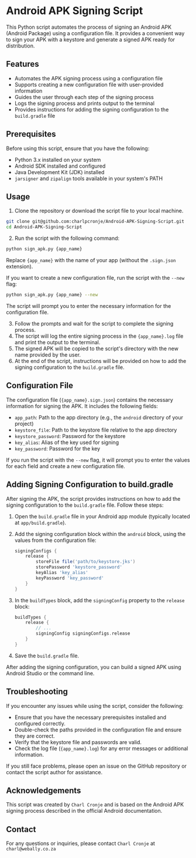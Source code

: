 # Android APK Signing Script

This Python script automates the process of signing an Android APK (Android Package) using a configuration file. It provides a convenient way to sign your APK with a keystore and generate a signed APK ready for distribution.

## Features

- Automates the APK signing process using a configuration file
- Supports creating a new configuration file with user-provided information
- Guides the user through each step of the signing process
- Logs the signing process and prints output to the terminal
- Provides instructions for adding the signing configuration to the `build.gradle` file

## Prerequisites

Before using this script, ensure that you have the following:

- Python 3.x installed on your system
- Android SDK installed and configured
- Java Development Kit (JDK) installed
- `jarsigner` and `zipalign` tools available in your system's PATH

## Usage

1. Clone the repository or download the script file to your local machine.
```sh
git clone git@github.com:charlpcronje/Android-APK-Signing-Script.git
cd Android-APK-Signing-Script
```
2. Run the script with the following command:
```sh
python sign_apk.py {app_name}
```
Replace `{app_name}` with the name of your app (without the `.sign.json` extension).

If you want to create a new configuration file, run the script with the `--new` flag:
```sh
python sign_apk.py {app_name} --new
```
The script will prompt you to enter the necessary information for the configuration file.

3. Follow the prompts and wait for the script to complete the signing process.
4. The script will log the entire signing process in the `{app_name}.log` file and print the output to the terminal.
5. The signed APK will be copied to the script's directory with the new name provided by the user.
6. At the end of the script, instructions will be provided on how to add the signing configuration to the `build.gradle` file.

## Configuration File

The configuration file (`{app_name}.sign.json`) contains the necessary information for signing the APK. It includes the following fields:

- `app_path`: Path to the app directory (e.g., the `android` directory of your project)
- `keystore_file`: Path to the keystore file relative to the app directory
- `keystore_password`: Password for the keystore
- `key_alias`: Alias of the key used for signing
- `key_password`: Password for the key

If you run the script with the `--new` flag, it will prompt you to enter the values for each field and create a new configuration file.

## Adding Signing Configuration to build.gradle

After signing the APK, the script provides instructions on how to add the signing configuration to the `build.gradle` file. Follow these steps:

1. Open the `build.gradle` file in your Android app module (typically located at `app/build.gradle`).

2. Add the signing configuration block within the `android` block, using the values from the configuration file:
   ```groovy
   signingConfigs {
       release {
           storeFile file('path/to/keystore.jks')
           storePassword 'keystore_password'
           keyAlias 'key_alias'
           keyPassword 'key_password'
       }
   }
   ```

3. In the `buildTypes` block, add the `signingConfig` property to the `release` block:
   ```groovy
   buildTypes {
       release {
           // ...
           signingConfig signingConfigs.release
       }
   }
   ```

4. Save the `build.gradle` file.

After adding the signing configuration, you can build a signed APK using Android Studio or the command line.

## Troubleshooting

If you encounter any issues while using the script, consider the following:

- Ensure that you have the necessary prerequisites installed and configured correctly.
- Double-check the paths provided in the configuration file and ensure they are correct.
- Verify that the keystore file and passwords are valid.
- Check the log file (`{app_name}.log`) for any error messages or additional information.

If you still face problems, please open an issue on the GitHub repository or contact the script author for assistance.

## Acknowledgements

This script was created by `Charl Cronje` and is based on the Android APK signing process described in the official Android documentation.

## Contact
For any questions or inquiries, please contact `Charl Cronje` at `charl@webally.co.za`